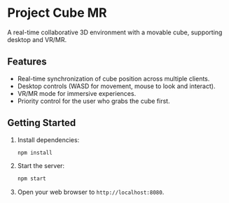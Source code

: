 # Project Cube MR

A real-time collaborative 3D environment with a movable cube, supporting desktop and VR/MR.

## Features

*   Real-time synchronization of cube position across multiple clients.
*   Desktop controls (WASD for movement, mouse to look and interact).
*   VR/MR mode for immersive experiences.
*   Priority control for the user who grabs the cube first.

## Getting Started

1.  Install dependencies:
    ```bash
    npm install
    ```
2.  Start the server:
    ```bash
    npm start
    ```
3.  Open your web browser to `http://localhost:8080`.
